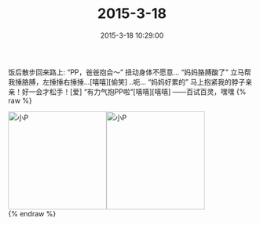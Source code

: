 ﻿---
title: "2015-3-18"
date: 2015-3-18 10:29:00
tags: 文字
categories: 妈妈
---
饭后散步回来路上:
“PP，爸爸抱会～” 扭动身体不愿意...
“妈妈胳膊酸了” 立马帮我捶胳膊，左捶捶右捶捶...[嘻嘻][偷笑] ..呃...
“妈妈好累的” 马上抱紧我的脖子亲亲！好一会才松手！[爱]
“有力气抱PP啦”[嘻嘻][嘻嘻]
——百试百灵，嘿嘿
{% raw %}
<div style="width:500 px">
<div style="float:left; width:100 px"><img src="/images/微信图片_20171011084539.jpg" width="200" alt="小P"></div>
<div style="float:left; width:100 px"><img src="/images/微信图片_20171011084555.jpg" width="200" alt="小P"></div>
<div style="clear:both"></div>
</div>
{% endraw %}